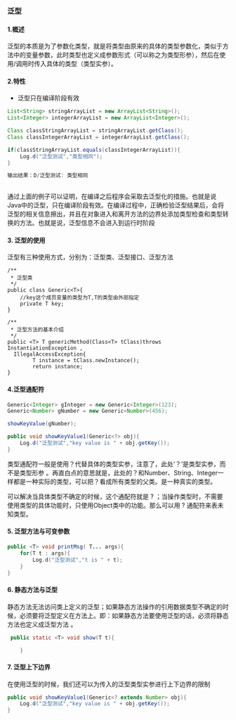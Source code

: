 ### 泛型

#### 1.概述

​	泛型的本质是为了参数化类型，就是将类型由原来的具体的类型参数化，类似于方法中的变量参数，此时类型也定义成参数形式（可以称之为类型形参），然后在使用/调用时传入具体的类型（类型实参）。



#### 2.特性

- 泛型只在编译阶段有效

```java
List<String> stringArrayList = new ArrayList<String>();
List<Integer> integerArrayList = new ArrayList<Integer>();

Class classStringArrayList = stringArrayList.getClass();
Class classIntegerArrayList = integerArrayList.getClass();

if(classStringArrayList.equals(classIntegerArrayList)){
    Log.d("泛型测试","类型相同");
}

输出结果：D/泛型测试: 类型相同
    
```

通过上面的例子可以证明，在编译之后程序会采取去泛型化的措施。也就是说Java中的泛型，只在编译阶段有效。在编译过程中，正确检验泛型结果后，会将泛型的相关信息擦出，并且在对象进入和离开方法的边界处添加类型检查和类型转换的方法。也就是说，泛型信息不会进入到运行时阶段



#### 3. 泛型的使用

泛型有三种使用方式，分别为：泛型类、泛型接口、泛型方法

```
/**
 * 泛型类
 */
public class Generic<T>{ 
    //key这个成员变量的类型为T,T的类型由外部指定  
    private T key;
}

/**
 * 泛型方法的基本介绍
 */
public <T> T genericMethod(Class<T> tClass)throws InstantiationException ,
  IllegalAccessException{
        T instance = tClass.newInstance();
        return instance;
}

```

#### 4.泛型通配符

```java
Generic<Integer> gInteger = new Generic<Integer>(123);
Generic<Number> gNumber = new Generic<Number>(456);

showKeyValue(gNumber);

public void showKeyValue1(Generic<?> obj){
    Log.d("泛型测试","key value is " + obj.getKey());
}
```

类型通配符一般是使用？代替具体的类型实参，注意了，此处’？’是类型实参，而不是类型形参 。再直白点的意思就是，此处的？和Number、String、Integer一样都是一种实际的类型，可以把？看成所有类型的父类。是一种真实的类型。

可以解决当具体类型不确定的时候，这个通配符就是 ? ；当操作类型时，不需要使用类型的具体功能时，只使用Object类中的功能。那么可以用 ? 通配符来表未知类型。



#### 5. 泛型方法与可变参数

```java
public <T> void printMsg( T... args){
    for(T t : args){
        Log.d("泛型测试","t is " + t);
    }
}
```



#### 6. 静态方法与泛型

静态方法无法访问类上定义的泛型；如果静态方法操作的引用数据类型不确定的时候，必须要将泛型定义在方法上。即：如果静态方法要使用泛型的话，必须将静态方法也定义成泛型方法 。

```java
 public static <T> void show(T t){

    }
```



#### 7. 泛型上下边界

在使用泛型的时候，我们还可以为传入的泛型类型实参进行上下边界的限制

```java
public void showKeyValue1(Generic<? extends Number> obj){
    Log.d("泛型测试","key value is " + obj.getKey());
}
```




